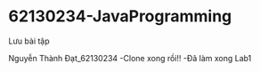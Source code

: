 # 62130234-JavaProgramming
Lưu bài tập

Nguyễn Thành Đạt_62130234
-Clone xong rồi!!
-Đã làm xong Lab1
